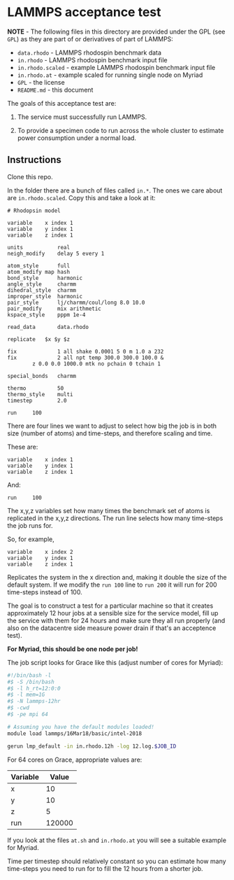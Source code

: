 # LAMMPS acceptance test

**NOTE** - The following files in this directory are provided under the GPL (see `GPL`) as they are part of or derivatives of part of LAMMPS:

 * `data.rhodo` - LAMMPS rhodospin benchmark data
 * `in.rhodo` - LAMMPS rhodospin benchmark input file
 * `in.rhodo.scaled` - example LAMMPS rhodospin benchmark input file
 * `in.rhodo.at` - example scaled for running single node on Myriad
 * `GPL` - the license
 * `README.md` - this document

The goals of this acceptance test are:

 1. The service must successfully run LAMMPS.
 
 2. To provide a specimen code to run across the whole cluster to estimate power consumption under a normal load.

## Instructions

Clone this repo.

In the folder there are a bunch of files called `in.*`.  The ones we care about are `in.rhodo.scaled`.  Copy this and take a look at it:

```
# Rhodopsin model

variable	x index 1
variable	y index 1
variable	z index 1

units           real  
neigh_modify    delay 5 every 1   

atom_style      full  
atom_modify	map hash
bond_style      harmonic 
angle_style     charmm 
dihedral_style  charmm 
improper_style  harmonic 
pair_style      lj/charmm/coul/long 8.0 10.0 
pair_modify     mix arithmetic 
kspace_style    pppm 1e-4 

read_data       data.rhodo

replicate	$x $y $z

fix             1 all shake 0.0001 5 0 m 1.0 a 232
fix             2 all npt temp 300.0 300.0 100.0 &
		z 0.0 0.0 1000.0 mtk no pchain 0 tchain 1

special_bonds   charmm
 
thermo          50
thermo_style    multi 
timestep        2.0

run		100
```

There are four lines we want to adjust to select how big the job is in both size (number of atoms) and time-steps, and therefore scaling and time.

These are:

```
variable	x index 1
variable	y index 1
variable	z index 1
```

And:

```
run		100
```

The x,y,z variables set how many times the benchmark set of atoms is replicated in the x,y,z directions.  The run line selects how many time-steps the job runs for.

So, for example,

```
variable	x index 2
variable	y index 1
variable	z index 1
```

Replicates the system in the x direction and, making it double the size of the default system.  If we modify the `run 100` line to `run 200` it will run for 200 time-steps instead of 100.

The goal is to construct a test for a particular machine so that it creates approximately 12 hour jobs at a sensible size for the service model, fill up the service with them for 24 hours and make sure they all run properly (and also on the datacentre side measure power drain if that's an acceptence test).

**For Myriad, this should be one node per job!**

The job script looks for Grace like this (adjust number of cores for Myriad):

```bash
#!/bin/bash -l
#$ -S /bin/bash
#$ -l h_rt=12:0:0
#$ -l mem=1G
#$ -N lammps-12hr
#$ -cwd
#$ -pe mpi 64

# Assuming you have the default modules loaded!
module load lammps/16Mar18/basic/intel-2018

gerun lmp_default -in in.rhodo.12h -log 12.log.$JOB_ID
```

For 64 cores on Grace, appropriate values are:

| Variable | Value  |
| -------- | ------ |
| x        | 10     |
| y        | 10     |
| z        | 5      |
| run      | 120000 |

If you look at the files `at.sh` and `in.rhodo.at` you will see a suitable example for Myriad.

Time per timestep should relatively constant so you can estimate how many time-steps you need to run for to fill the 12 hours from a shorter job.
